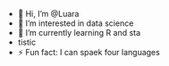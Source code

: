 - 👋 Hi, I’m @Luara
- 👀 I’m interested in data science
- 🌱 I’m currently learning R and sta
- tistic
- ⚡ Fun fact: I can spaek four languages

<!---
Luaraaa/Luaraaa is a ✨ special ✨ repository because its `README.md` (this file) appears on your GitHub profile.
You can click the Preview link to take a look at your changes.
--->
